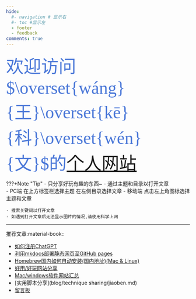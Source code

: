 ```yaml
---
hide:
  #- navigation # 显示右
  #- toc #显示左
  - footer
  - feedback
comments: true
---
```


<!-- <div align=center> 
         <img src="https://readme-typing-svg.herokuapp.com?color=%2336BCF7&size=32&center=true&vCenter=true&width=600&height=50&lines=My+hobby:+;I+Love+coffee;I+Love+books;I+Love+Program" alt="Headline;" /> 
     </div>  -->


 <font face="宋体" color= #4b78d8 size=7 >欢迎访问$\overset{wáng}{王}\overset{kē}{科}\overset{wén}{文}$的<a href="https://wcowin.work/" target="_blank">个人网站</a>  </font>
  

???+Note "Tip"
    - 只分享好玩有趣的东西~
    - 通过主题和目录以打开文章  
        - PC端 在上方标签栏选择主题 在左侧目录选择文章
        - 移动端 点击左上角图标选择主题和文章   

    - 搜索关键词以打开文章
    - 如遇到打开文章后无法显示图片的情况,请使用科学上网



***
推荐文章:material-book::  

  - [如何注册ChatGPT](develop/ChatGPT.md)
  - [利用mkdocs部署静态网页至GitHub pages](blog/Mkdocs/mkdocs1.md)
  - [Homebrew国内如何自动安装(国内地址)(Mac & Linux)](blog/Mac/homebrew.md)
  - [好用/好玩网站分享](blog/Webplay.md)
  - [Mac/windows软件网站汇总](blog/macsoft.md)
  - [实用脚本分享](blog/technique sharing/jiaoben.md)
  - [留言板](waline.md)
 
  

<!-- <script src="https://elephant.ai/static/js/chatbot.js" id="38de9df37a2d4f9db37c9513392ff035"></script> -->

<!-- <link type="text/css" rel="stylesheet" href="ckplayer/css/ckplayer.css" />
<script type="text/javascript" src="ckplayer/js/ckplayer.js" charset="UTF-8"></script>
<div class="video" style="width: 600px;height: 400px;">播放器容器</div>
<script type="text/javascript">
    //定义一个变量：videoObject，用来做为视频初始化配置
    var videoObject = {
        container: '.video', //“#”代表容器的ID，“.”或“”代表容器的class
        smallWindows:true,//是否启用小窗口模式
        menu:null,//右键菜单
        video: 'http://ckplayer-video.oss-cn-shanghai.aliyuncs.com/sample-mp4/05cacb4e02f9d9e.mp4'//视频地址
    };
    var player = new ckplayer(videoObject);//初始化播放器
</script> -->

<!-- <div class="social-share"></div> -->

<!--  css & js -->
<!-- <link rel="stylesheet" href="https://cdnjs.cloudflare.com/ajax/libs/social-share.js/1.0.16/css/share.min.css">
<script src="https://cdnjs.cloudflare.com/ajax/libs/social-share.js/1.0.16/js/social-share.min.js"></script> -->





<!-- 来看看两个重要极限
$$\displaystyle\lim_{x \rightarrow 0}\frac{\sin x}{x} = 1$$

$$\displaystyle\lim_{x \rightarrow + \infty}(1 + \frac{1}{x})^x = e$$ -->





<!-- <div class="rellax">
  I’m that default chill speed of "-2"
</div>
<div class="rellax" data-rellax-speed="7">
  I’m super fast!!
</div>
<div class="rellax" data-rellax-speed="-4">
  I’m extra slow and smooth
</div>

<script src="https://cdn.jsdelivr.net/gh/dixonandmoe/rellax@master/rellax.min.js"></script>
<script>
  // Accepts any class name
  var rellax = new Rellax('.rellax');
</script> -->

<!-- <div class="video1">
  <video src="/about/media/2.mp4"  autoplay muloop><video>
</div> -->